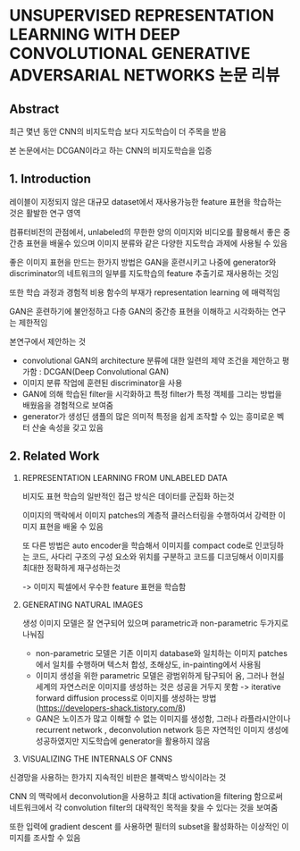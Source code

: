 # UNSUPERVISED REPRESENTATION LEARNING WITH DEEP CONVOLUTIONAL GENERATIVE ADVERSARIAL NETWORKS 논문 리뷰

## Abstract

최근 몇년 동안 CNN의 비지도학습 보다 지도학습이 더 주목을 받음

본 논문에서는 DCGAN이라고 하는 CNN의 비지도학습을 입증

## 1. Introduction

레이블이 지정되지 않은 대규모 dataset에서 재사용가능한 feature 표현을 학습하는 것은 활발한 연구 영역

컴퓨터비전의 관점에서, unlabeled의 무한한 양의 이미지와 비디오를 활용해서 좋은 중간층 표현을 배울수 있으며 이미지 분류와 같은 다양한 지도학습 과제에 사용될 수 있음

좋은 이미지 표현을 만드는 한가지 방법은 GAN을 훈련시키고 나중에 generator와 discriminator의 네트워크의 일부를 지도학습의 feature 추출기로 재사용하는 것임

또한 학습 과정과 경험적 비용 함수의 부재가 representation learning 에 매력적임

GAN은 훈련하기에 불안정하고 다층 GAN의 중간층 표현을 이해하고 시각화하는 연구는 제한적임

본연구에서 제안하는 것

- convolutional GAN의 architecture 분류에 대한 일련의 제약 조건을 제안하고 평가함 : DCGAN(Deep Convolutional GAN)
- 이미지 분류 작업에 훈련된 discriminator을 사용
- GAN에 의해 학습된 filter을 시각화하고 특정 filter가 특정 객체를 그리는 방법을 배웠음을 경험적으로 보여줌
- generator가 생성딘 샘플의 많은 의미적 특정을 쉽게 조작할 수 있는 흥미로운 벡터 산술 속성을 갖고 있음



## 2. Related Work

1) REPRESENTATION LEARNING FROM UNLABELED DATA

   비지도 표현 학습의 일반적인 접근 방식은 데이터를 군집화 하는것

   이미지의 맥락에서 이미지 patches의 계층적 클러스터링을 수행하여서 강력한 이미지 표현을 배울 수 있음

   또 다른 방법은 auto encoder을 학습해서 이미지를 compact code로 인코딩하는 코드, 사다리 구조의 구성 요소와 위치를 구분하고 코드를 디코딩해서 이미지를 최대한 정확하게 재구성하는것

   -> 이미지 픽셀에서 우수한 feature 표현을 학습함

2. GENERATING NATURAL IMAGES

   생성 이미지 모델은 잘 연구되어 있으며 parametric과 non-parametric 두가지로 나눠짐

   - non-parametric 모델은 기존 이미지 database와 일치하는 이미지 patches에서 일치를 수행하며 텍스처 합성, 초해상도, in-painting에서 사용됨
   - 이미지 생성을 위한 parametric 모델은 광범위하게 탐구되어 옴, 그러나 현실세계의 자연스러운 이미지를 생성하는 것은 성공을 거두지 못함 -> iterative forward diffusion process로 이미지를 생성하는 방법 (https://developers-shack.tistory.com/8)
   - GAN은 노이즈가 많고 이해할 수 없는 이미지를 생성함, 그러나 라플라시안이나 recurrent network , deconvolution network 등은 자연적인 이미지 생성에 성공하였지만 지도학습에 generator을 활용하지 않음

3.  VISUALIZING THE INTERNALS OF CNNS

   신경망을 사용하는 한가지 지속적인 비판은 블랙박스 방식이라는 것

   CNN 의 맥락에서 deconvolution을 사용하고 최대 activation을 filtering 함으로써 네트워크에서 각 convolution filter의 대략적인 목적을 찾을 수 있다는 것을 보여줌

   또한 입력에 gradient descent 를 사용하면 필터의 subset을 활성화하는 이상적인 이미지를 조사할 수 있음